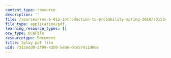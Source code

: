 ```yaml
---
content_type: resource
description: ''
file: /courses/res-6-012-introduction-to-probability-spring-2018/73158dd82f9942b05e0e0ce57411d0ee_F6H50Hbulbk.pdf
file_type: application/pdf
learning_resource_types: []
ocw_type: OCWFile
resourcetype: Document
title: 3play pdf file
uid: 73158dd8-2f99-42b0-5e0e-0ce57411d0ee
---
```


